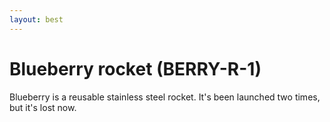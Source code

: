 ```yaml
---
layout: best
---
```


# Blueberry rocket (BERRY-R-1)
Blueberry is a reusable stainless steel rocket.
It's been launched two times, but it's lost now.
